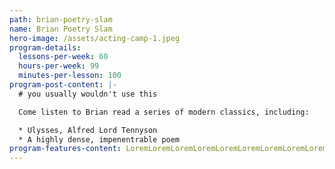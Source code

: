 ```yaml
---
path: brian-poetry-slam
name: Brian Poetry Slam
hero-image: /assets/acting-camp-1.jpeg
program-details:
  lessons-per-week: 60
  hours-per-week: 99
  minutes-per-lesson: 100
program-post-content: |-
  # you usually wouldn't use this

  Come listen to Brian read a series of modern classics, including:

  * Ulysses, Alfred Lord Tennyson
  * A highly dense, impenentrable poem
program-features-content: LoremLoremLoremLoremLoremLoremLoremLoremLoremLoremLoremLoremLoremLoremLoremLoremLoremLoremLoremLoremLoremLoremLoremLoremLoremLoremLoremLoremLoremLoremLoremLoremLoremLoremLoremLoremLoremLoremLoremLoremLoremLoremLoremLoremLoremLoremLoremLoremLoremLoremLoremLoremLoremLoremLoremLoremLoremLoremLoremLoremLoremLoremLoremLoremLoremLoremLoremLoremLoremLoremLoremLoremLoremLoremLoremLoremLoremLorem
---
```

